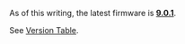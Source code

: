 As of this writing, the latest firmware is
**[9.0.1](9.0.1.md "wikilink")**.

See [Version Table](Version%20Table.md "wikilink").
